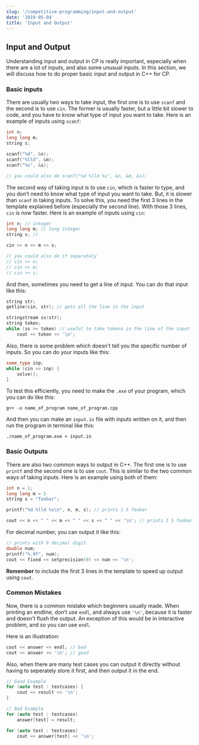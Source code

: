 ```yaml
---
slug: '/competitive-programming/input-and-output'
date: '2019-05-04'
title: 'Input and Output'
---
```


## Input and Output

Understanding input and output in CP is really important, especially when there are a lot of inputs, and also some unusual inputs. In this section, we will discuss how to do proper basic input and output in C++ for CP.

### Basic inputs

There are usually two ways to take input, the first one is to use `scanf` and the second is to use `cin`. The former is usually faster, but a little bit slower to code, and you have to know what type of input you want to take. Here is an example of inputs using `scanf`:

```c++
int n;
long long m;
string s;

scanf("%d", &n);
scanf("%lld", &m);
scanf("%s", &s);

// you could also do scanf("%d %lld %s", &n, &m, &s);
```

The second way of taking input is to use `cin`, which is faster to type, and you don’t need to know what type of input you want to take. But, it is slower than `scanf` in taking inputs. To solve this, you need the first 3 lines in the template explained before (especially the second line). With those 3 lines, `cin` is now faster. Here is an example of inputs using `cin`:

```c++
int n; // integer
long long m; // long integer
string s; //

cin >> n >> m >> s;

// you could also do it separately
// cin >> n;
// cin >> m;
// cin >> s;
```

And then, sometimes you need to get a line of input. You can do that input like this:

```c++
string str;
getline(cin, str); // gets all the line in the input

stringstream ss(str);
string token;
while (ss >> token) // useful to take tokens in the line of the input
    cout << token << '\n';
```

Also, there is some problem which doesn't tell you the specific number of inputs. So you can do your inputs like this:

```c++
some_type inp;
while (cin >> inp) {
    solve();
}
```

To test this efficiently, you need to make the `.exe` of your program, which you can do like this:

`g++ -o name_of_program name_of_program.cpp`

And then you can make an `input.in` file with inputs written on it, and then run the program in terminal like this:

`./name_of_program.exe < input.in`

### Basic Outputs

There are also two common ways to output in C++. The first one is to use `printf` and the second one is to use `cout`. This is similar to the two common ways of taking inputs. Here is an example using both of them:

```c++
int n = 1;
long long m = 5
string s = "foobar";

printf("%d %lld %s\n", n, m, s); // prints 1 5 foobar

cout << n << " " << m << " " << s << " " << '\n'; // prints 1 5 foobar
```

For decimal number, you can output it like this:

```c++
// prints with 9 decimal digit
double num;
printf("%.9f", num);
cout << fixed << setprecision(9) << num << '\n';

```

**Remember** to include the first 3 lines in the template to speed up output using `cout`.

### Common Mistakes

Now, there is a common mistake which beginners usually made. When printing an endline, don’t use `endl`, and always use `'\n'`, because it is faster and doesn't flush the output. An exception of this would be in interactive problem, and so you can use `endl`.

Here is an illustration:

```c++
cout << answer << endl; // bad
cout << answer << '\n'; // good
```

Also, when there are many test cases you can output it directly without having to seperately store it first, and then output it in the end.

```c++
// Good Example
for (auto test : testcases) {
    cout << result << '\n';
}

// Bad Example
for (auto test : testcases)
    answer[test] = result;

for (auto test : testcases)
    cout << answer[test] << '\n';
```
